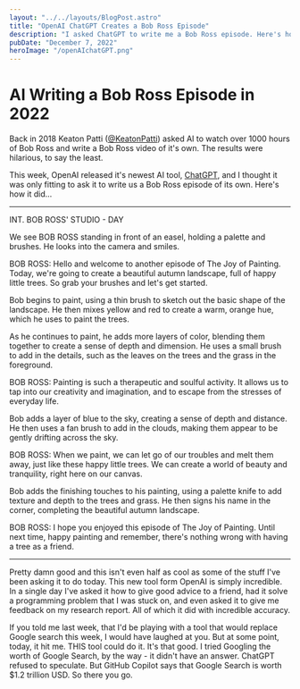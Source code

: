 ```yaml
---
layout: "../../layouts/BlogPost.astro"
title: "OpenAI ChatGPT Creates a Bob Ross Episode"
description: "I asked ChatGPT to write me a Bob Ross episode. Here's how it did..."
pubDate: "December 7, 2022"
heroImage: "/openAIchatGPT.png"
---
```


# AI Writing a Bob Ross Episode in 2022

Back in 2018 Keaton Patti ([@KeatonPatti](https://twitter.com/keatonpatti/status/1006961202998726665)) asked AI to watch over 1000 hours of Bob Ross and write a Bob Ross video of it's own. The results were hilarious, to say the least.

This week, OpenAI released it's newest AI tool, [ChatGPT](https://chat.openai.com/chat), and I thought it was only fitting to ask it to write us a Bob Ross episode of its own. Here's how it did...

---

INT. BOB ROSS' STUDIO - DAY

We see BOB ROSS standing in front of an easel, holding a palette and brushes. He looks into the camera and smiles.

BOB ROSS:
Hello and welcome to another episode of The Joy of Painting. Today, we're going to create a beautiful autumn landscape, full of happy little trees. So grab your brushes and let's get started.

Bob begins to paint, using a thin brush to sketch out the basic shape of the landscape. He then mixes yellow and red to create a warm, orange hue, which he uses to paint the trees.

As he continues to paint, he adds more layers of color, blending them together to create a sense of depth and dimension. He uses a small brush to add in the details, such as the leaves on the trees and the grass in the foreground.

BOB ROSS:
Painting is such a therapeutic and soulful activity. It allows us to tap into our creativity and imagination, and to escape from the stresses of everyday life.

Bob adds a layer of blue to the sky, creating a sense of depth and distance. He then uses a fan brush to add in the clouds, making them appear to be gently drifting across the sky.

BOB ROSS:
When we paint, we can let go of our troubles and melt them away, just like these happy little trees. We can create a world of beauty and tranquility, right here on our canvas.

Bob adds the finishing touches to his painting, using a palette knife to add texture and depth to the trees and grass. He then signs his name in the corner, completing the beautiful autumn landscape.

BOB ROSS:
I hope you enjoyed this episode of The Joy of Painting. Until next time, happy painting and remember, there's nothing wrong with having a tree as a friend.

---

Pretty damn good and this isn't even half as cool as some of the stuff I've been asking it to do today. This new tool form OpenAI is simply incredible. In a single day I've asked it how to give good advice to a friend, had it solve a programming problem that I was stuck on, and even asked it to give me feedback on my research report. All of which it did with incredible accuracy.

If you told me last week, that I'd be playing with a tool that would replace Google search this week, I would have laughed at you. But at some point, today, it hit me. THIS tool could do it. It's that good. I tried Googling the worth of Google Search, by the way - it didn't have an answer. ChatGPT refused to speculate. But GitHub Copilot says that Google Search is worth $1.2 trillion USD. So there you go.